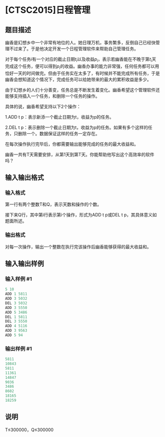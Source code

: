 # [CTSC2015]日程管理

## 题目描述

幽香是幻想乡中一个非常有地位的人。她日理万机，事务繁多，反倒自己已经快管理不过来了。于是他决定开发一个日程管理软件来帮助自己管理任务。

对于每个任务$i$有一个对应的截止日期$t_i$以及收益$p_i$，表示若幽香能在不晚于第$t_i$天完成这个任务，便可以得到$p_i$的收益。幽香办事的能力非常强，任何任务都可以用恰好一天的时间做完。但由于任务实在太多了，有时候并不能完成所有任务，于是幽香会想知道这个情况下，完成任务可以给她带来的最大的累积收益是多少。

由于幻想乡的人们十分善变，任务总是不断发生着变化。幽香希望这个管理软件还能够支持插入一个任务，和删除一个任务的操作。

具体的说，幽香希望支持以下2个操作：

1.ADD t p：表示新添一个截止日期为t，收益为p的任务。

2.DEL t p：表示删除一个截止日期为t，收益为p的任务。如果有多个这样的任务，只删除一个。数据保证这样的任务一定存在。

在每次操作执行完毕后，你都需要输出能够完成的任务的最大收益和。

幽香一共有T天需要安排，从第1天到第T天。你能帮助他写出这个高效率的软件吗？ 

## 输入输出格式

### 输入格式

第一行有两个整数T和Q，表示天数和操作的个数。

接下来Q行，其中第i行表示第i个操作，形式为ADD t p或DEL t p，其具体意义如题面所述。 

### 输出格式

对每一次操作，输出一个整数在执行完该操作后幽香能够获得的最大收益和。 

## 输入输出样例

### 输入样例 #1

```cpp
5 10
ADD 1 5811
ADD 3 5032
DEL 3 5032
ADD 3 5550
ADD 5 3486
DEL 1 5811
DEL 3 5550
ADD 4 5116
ADD 3 9563
ADD 5 94
```


### 输出样例 #1

```cpp
5811
10843
5811
11361
14847
9036
3486
8602
18165
18259
```


## 说明

T≤300000，Q≤300000

